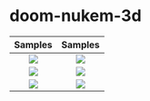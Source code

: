 # doom-nukem-3d

Samples | Samples
:-------------------------:|:-------------------------:
![](resources/gif_parkour.gif)  |  ![](resources/gif_branch.gif)
![](resources/gif_chillday.gif)  |  ![](resources/gif_spacepasserelle.gif)
![](resources/gif_editor-1.gif)  | ![](resources/gif_editor-2.gif) 
